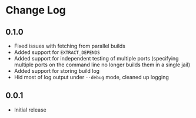 # Change Log

## 0.1.0

* Fixed issues with fetching from parallel builds
* Added support for `EXTRACT_DEPENDS`
* Added support for independent testing of multiple ports (specifying
  multiple ports on the command line no longer builds them in a
  single jail)
* Added support for storing build log
* Hid most of log output under `--debug` mode, cleaned up logging

## 0.0.1

* Initial release
